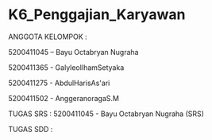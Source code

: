 # K6_Penggajian_Karyawan
ANGGOTA KELOMPOK :

5200411045 – Bayu Octabryan Nugraha

5200411365 - GalyleoIlhamSetyaka

5200411275 - AbdulHarisAs'ari

5200411502 - AnggeranoragaS.M

TUGAS SRS :
5200411045 - Bayu Octabryan Nugraha (SRS)


TUGAS SDD :
